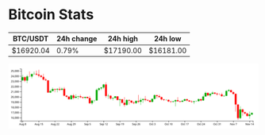 # Bitcoin Stats

BTC/USDT|24h change|24h high|24h low|
|---|---|---|---|
|$16920.04|0.79%|$17190.00|$16181.00|

<img src="./chart.svg">
